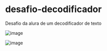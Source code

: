 # desafio-decodificador
Desafio da alura de um decodificador de texto  

![image](https://github.com/AlexandreMun/desafio-decodificador/assets/51013093/65475ce0-eeb9-4024-84eb-6815db23a1e5)

![image](https://github.com/AlexandreMun/desafio-decodificador/assets/51013093/24e85ca2-4cc6-4d76-9a7b-c5cdb508f707)
